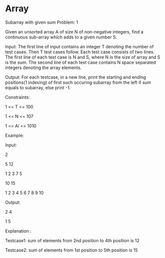 # Array
Subarray with given sum
Problem: 1

Given an unsorted array A of size N of non-negative integers, find a continuous sub-array which adds to a given number S.

Input:
The first line of input contains an integer T denoting the number of test cases. Then T test cases follow. Each test case consists of two lines. The first line of each test case is N and S, where N is the size of array and S is the sum. The second line of each test case contains N space separated integers denoting the array elements.

Output:
For each testcase, in a new line, print the starting and ending positions(1 indexing) of first such occuring subarray from the left if sum equals to subarray, else print -1.

Constraints:

1 <= T <= 100

1 <= N <= 107

1 <= Ai <= 1010

Example:

Input:

2

5 12

1 2 3 7 5

10 15

1 2 3 4 5 6 7 8 9 10

Output:

2 4

1 5

Explanation : 

Testcase1: sum of elements from 2nd position to 4th position is 12

Testcase2: sum of elements from 1st position to 5th position is 15
